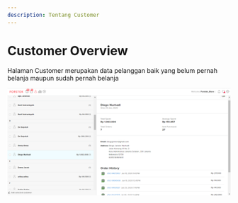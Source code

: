 ```yaml
---
description: Tentang Customer
---
```


# Customer Overview

Halaman Customer merupakan data pelanggan baik yang belum pernah belanja maupun sudah pernah belanja

![](../../.gitbook/assets/image%20%2893%29.png)



